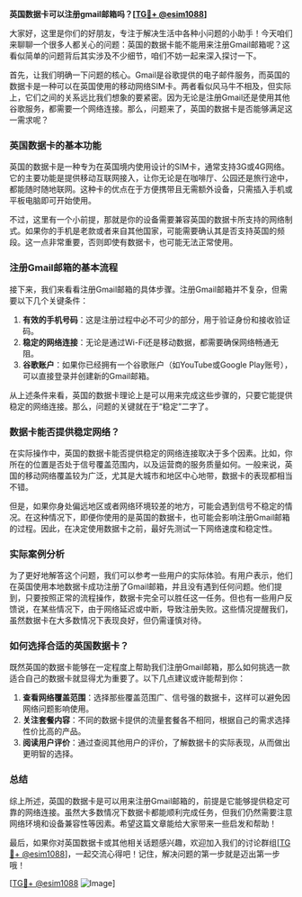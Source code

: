 **英国数据卡可以注册gmail邮箱吗？[[TG💪+ @esim1088](https://t.me/s/esim1088)]**

大家好，这里是你们的好朋友，专注于解决生活中各种小问题的小助手！今天咱们来聊聊一个很多人都关心的问题：英国的数据卡能不能用来注册Gmail邮箱呢？这看似简单的问题背后其实涉及不少细节，咱们不妨一起来深入探讨一下。

首先，让我们明确一下问题的核心。Gmail是谷歌提供的电子邮件服务，而英国的数据卡是一种可以在英国使用的移动网络SIM卡。两者看似风马牛不相及，但实际上，它们之间的关系远比我们想象的要紧密。因为无论是注册Gmail还是使用其他谷歌服务，都需要一个网络连接。那么，问题来了，英国的数据卡是否能够满足这一需求呢？

### 英国数据卡的基本功能

英国的数据卡是一种专为在英国境内使用设计的SIM卡，通常支持3G或4G网络。它的主要功能是提供移动互联网接入，让你无论是在咖啡厅、公园还是旅行途中，都能随时随地联网。这种卡的优点在于方便携带且无需额外设备，只需插入手机或平板电脑即可开始使用。

不过，这里有一个小前提，那就是你的设备需要兼容英国的数据卡所支持的网络制式。如果你的手机是老款或者来自其他国家，可能需要确认其是否支持英国的频段。这一点非常重要，否则即使有数据卡，也可能无法正常使用。

### 注册Gmail邮箱的基本流程

接下来，我们来看看注册Gmail邮箱的具体步骤。注册Gmail邮箱并不复杂，但需要以下几个关键条件：

1. **有效的手机号码**：这是注册过程中必不可少的部分，用于验证身份和接收验证码。
2. **稳定的网络连接**：无论是通过Wi-Fi还是移动数据，都需要确保网络畅通无阻。
3. **谷歌账户**：如果你已经拥有一个谷歌账户（如YouTube或Google Play账号），可以直接登录并创建新的Gmail邮箱。

从上述条件来看，英国的数据卡理论上是可以用来完成这些步骤的，只要它能提供稳定的网络连接。那么，问题的关键就在于“稳定”二字了。

### 数据卡能否提供稳定网络？

在实际操作中，英国的数据卡能否提供稳定的网络连接取决于多个因素。比如，你所在的位置是否处于信号覆盖范围内，以及运营商的服务质量如何。一般来说，英国的移动网络覆盖较为广泛，尤其是大城市和地区中心地带，数据卡的表现都相当不错。

但是，如果你身处偏远地区或者网络环境较差的地方，可能会遇到信号不稳定的情况。在这种情况下，即便你使用的是英国的数据卡，也可能会影响注册Gmail邮箱的过程。因此，在决定使用数据卡之前，最好先测试一下网络速度和稳定性。

### 实际案例分析

为了更好地解答这个问题，我们可以参考一些用户的实际体验。有用户表示，他们在英国使用本地数据卡成功注册了Gmail邮箱，并且没有遇到任何问题。他们提到，只要按照正常的流程操作，数据卡完全可以胜任这一任务。但也有一些用户反馈说，在某些情况下，由于网络延迟或中断，导致注册失败。这些情况提醒我们，虽然数据卡在大多数情况下表现良好，但仍需谨慎对待。

### 如何选择合适的英国数据卡？

既然英国的数据卡能够在一定程度上帮助我们注册Gmail邮箱，那么如何挑选一款适合自己的数据卡就显得尤为重要了。以下几点建议或许能帮到你：

1. **查看网络覆盖范围**：选择那些覆盖范围广、信号强的数据卡，这样可以避免因网络问题影响使用。
2. **关注套餐内容**：不同的数据卡提供的流量套餐各不相同，根据自己的需求选择性价比高的产品。
3. **阅读用户评价**：通过查阅其他用户的评价，了解数据卡的实际表现，从而做出更明智的选择。

### 总结

综上所述，英国的数据卡是可以用来注册Gmail邮箱的，前提是它能够提供稳定可靠的网络连接。虽然大多数情况下数据卡都能顺利完成任务，但我们仍然需要注意网络环境和设备兼容性等因素。希望这篇文章能给大家带来一些启发和帮助！

最后，如果你对英国数据卡或其他相关话题感兴趣，欢迎加入我们的讨论群组[[TG💪+ @esim1088](https://t.me/s/esim1088)]，一起交流心得吧！记住，解决问题的第一步就是迈出第一步哦！

[[TG💪+ @esim1088](https://t.me/s/esim1088) ![Image](https://i.postimg.cc/4NQfJmqS/Snipaste-2025-05-13-00-14-12.png)]